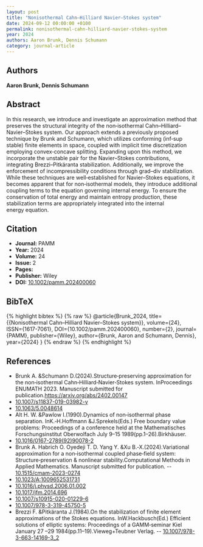 ```yaml
---
layout: post
title: "Nonisothermal Cahn–Hilliard Navier–Stokes system"
date: 2024-09-12 00:00:00 +0100
permalink: nonisothermal-cahn-hilliard-navier-stokes-system
year: 2024
authors: Aaron Brunk, Dennis Schumann
category: journal-article
---
```

 
## Authors
**Aaron Brunk, Dennis Schumann**
 
## Abstract
In this research, we introduce and investigate an approximation method that preserves the structural integrity of the non‐isothermal Cahn–Hilliard–Navier–Stokes system. Our approach extends a previously proposed technique by Brunk and Schumann, which utilizes conforming (inf‐sup stable) finite elements in space, coupled with implicit time discretization employing convex‐concave splitting. Expanding upon this method, we incorporate the unstable pair for the Navier–Stokes contributions, integrating Brezzi–Pitkäranta stabilization. Additionally, we improve the enforcement of incompressibility conditions through grad–div stabilization. While these techniques are well‐established for Navier–Stokes equations, it becomes apparent that for non‐isothermal models, they introduce additional coupling terms to the equation governing internal energy. To ensure the conservation of total energy and maintain entropy production, these stabilization terms are appropriately integrated into the internal energy equation.
 
## Citation
- **Journal:** PAMM
- **Year:** 2024
- **Volume:** 24
- **Issue:** 2
- **Pages:** 
- **Publisher:** Wiley
- **DOI:** [10.1002/pamm.202400060](https://doi.org/10.1002/pamm.202400060)
 
## BibTeX
{% highlight bibtex %}
{% raw %}
@article{Brunk_2024,
  title={{Nonisothermal Cahn–Hilliard Navier–Stokes system}},
  volume={24},
  ISSN={1617-7061},
  DOI={10.1002/pamm.202400060},
  number={2},
  journal={PAMM},
  publisher={Wiley},
  author={Brunk, Aaron and Schumann, Dennis},
  year={2024}
}
{% endraw %}
{% endhighlight %}
 
## References
- Brunk A. &Schumann D.(2024).Structure‐preserving approximation for the non‐isothermal Cahn‐Hilliard‐Navier‐Stokes system. InProceedings ENUMATH 2023. Manuscript submitted for publication.https://arxiv.org/abs/2402.00147
- [10.1007/s11837-019-03982-y](https://doi.org/10.1007/s11837-019-03982-y)
- [10.1063/5.0048614](https://doi.org/10.1063/5.0048614)
- Alt H. W. &Pawlow I.(1990).Dynamics of non‐isothermal phase separation. InK.‐H.Hoffmann &J.Sprekels(Eds.) Free boundary value problems: Proceedings of a conference held at the Mathematisches Forschungsinstitut Oberwolfach July 9–15 1989(pp.1–26).Birkhäuser.
- [10.1016/0167-2789(92)90078-2](https://doi.org/10.1016/0167-2789(92)90078-2)
- Brunk A. Habrich O. Oyedeji T. D. Yang Y. &Xu B.‐X.(2024).Variational approximation for a non‐isothermal coupled phase‐field system: Structure‐preservation & nonlinear stability.Computational Methods in Applied Mathematics. Manuscript submitted for publication. -- [10.1515/cmam-2023-0274](https://doi.org/10.1515/cmam-2023-0274)
- [10.1023/A:1009652531731](https://doi.org/10.1023/A:1009652531731)
- [10.1016/j.physd.2006.01.002](https://doi.org/10.1016/j.physd.2006.01.002)
- [10.1017/jfm.2014.696](https://doi.org/10.1017/jfm.2014.696)
- [10.1007/s10915-020-01229-6](https://doi.org/10.1007/s10915-020-01229-6)
- [10.1007/978-3-319-45750-5](https://doi.org/10.1007/978-3-319-45750-5)
- Brezzi F. &Pitkäranta J.(1984).On the stabilization of finite element approximations of the Stokes equations. InW.Hackbusch(Ed.) Efficient solutions of elliptic systems: Proceedings of a GAMM‐seminar Kiel January 27 –29 1984(pp.11–19).Vieweg+Teubner Verlag. -- [10.1007/978-3-663-14169-3_2](https://doi.org/10.1007/978-3-663-14169-3_2)

